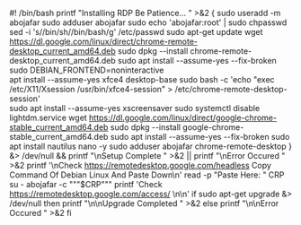 #! /bin/bash
printf "Installing RDP Be Patience... " >&2
{
sudo useradd -m abojafar
sudo adduser abojafar sudo
echo 'abojafar:root' | sudo chpasswd
sed -i 's/\/bin\/sh/\/bin\/bash/g' /etc/passwd
sudo apt-get update
wget https://dl.google.com/linux/direct/chrome-remote-desktop_current_amd64.deb
sudo dpkg --install chrome-remote-desktop_current_amd64.deb
sudo apt install --assume-yes --fix-broken
sudo DEBIAN_FRONTEND=noninteractive \
apt install --assume-yes xfce4 desktop-base
sudo bash -c 'echo "exec /etc/X11/Xsession /usr/bin/xfce4-session" > /etc/chrome-remote-desktop-session'  
sudo apt install --assume-yes xscreensaver
sudo systemctl disable lightdm.service
wget https://dl.google.com/linux/direct/google-chrome-stable_current_amd64.deb
sudo dpkg --install google-chrome-stable_current_amd64.deb
sudo apt install --assume-yes --fix-broken
sudo apt install nautilus nano -y 
sudo adduser abojafar chrome-remote-desktop
} &> /dev/null &&
printf "\nSetup Complete " >&2 ||
printf "\nError Occured " >&2
printf '\nCheck https://remotedesktop.google.com/headless  Copy Command Of Debian Linux And Paste Down\n'
read -p "Paste Here: " CRP
su - abojafar -c """$CRP"""
printf 'Check https://remotedesktop.google.com/access/ \n\n'
if sudo apt-get upgrade &> /dev/null
then
    printf "\n\nUpgrade Completed " >&2
else
    printf "\n\nError Occured " >&2
fi
